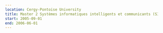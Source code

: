 ```yaml
---
location: Cergy-Pontoise University
title: Master 2 Systèmes informatiques intelligents et communicants (SIIC)
start: 2005-09-01
end: 2006-06-01
---
```

